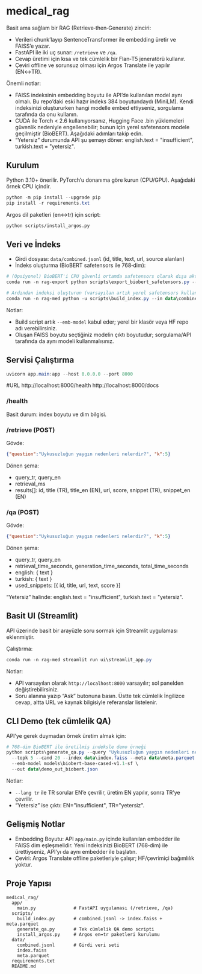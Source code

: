 # medical_rag

Basit ama sağlam bir RAG (Retrieve‑then‑Generate) zinciri:
- Verileri chunk’layıp SentenceTransformer ile embedding üretir ve FAISS’e yazar.
- FastAPI ile iki uç sunar: `/retrieve` ve `/qa`.
- Cevap üretimi için kısa ve tek cümlelik bir Flan‑T5 jeneratörü kullanır.
- Çeviri offline ve sorunsuz olması için Argos Translate ile yapılır (EN↔TR).

Önemli notlar:
- FAISS indeksinin embedding boyutu ile API’de kullanılan model aynı olmalı. Bu repo’daki eski hazır indeks 384 boyutundaydı (MiniLM). Kendi indeksinizi oluştururken hangi modelle embed ettiyseniz, sorgulama tarafında da onu kullanın.
- CUDA ile Torch < 2.6 kullanıyorsanız, Hugging Face .bin yüklemeleri güvenlik nedeniyle engellenebilir; bunun için yerel safetensors modele geçilmiştir (BioBERT). Aşağıdaki adımları takip edin.
- “Yetersiz” durumunda API şu şemayı döner: english.text = "insufficient", turkish.text = "yetersiz".

## Kurulum

Python 3.10+ önerilir. PyTorch’u donanıma göre kurun (CPU/GPU). Aşağıdaki örnek CPU içindir.

```powershell
python -m pip install --upgrade pip
pip install -r requirements.txt
```

Argos dil paketleri (en↔tr) için script:

```bash
python scripts/install_argos.py
```

## Veri ve İndeks

- Girdi dosyası: `data/combined.jsonl` (id, title, text, url, source alanları)
- İndeks oluşturma (BioBERT safetensors ile 768‑dim):

```powershell
# (Opsiyonel) BioBERT'i CPU güvenli ortamda safetensors olarak dışa aktarın
conda run -n rag-export python scripts\export_biobert_safetensors.py --model dmis-lab/biobert-base-cased-v1.1 --out models\biobert-base-cased-v1.1-sf

# Ardından indeksi oluşturun (varsayılan artık yerel safetensors kullanan BioBERT yoludur)
conda run -n rag-med python -u scripts\build_index.py --in data\combined.jsonl --out data --emb-model models\biobert-base-cased-v1.1-sf
```

Notlar:
- Build script artık `--emb-model` kabul eder; yerel bir klasör veya HF repo adı verebilirsiniz.
- Oluşan FAISS boyutu seçtiğiniz modelin çıktı boyutudur; sorgulama/API tarafında da aynı modeli kullanmalısınız.

## Servisi Çalıştırma

```powershell
uvicorn app.main:app --host 0.0.0.0 --port 8000
```
#URL
http://localhost:8000/health 
http://localhost:8000/docs

### /health
Basit durum: index boyutu ve dim bilgisi.

### /retrieve (POST)
Gövde:

```json
{"question":"Uykusuzluğun yaygın nedenleri nelerdir?", "k":5}
```

Dönen şema:
- query_tr, query_en
- retrieval_ms
- results[]: id, title (TR), title_en (EN), url, score, snippet (TR), snippet_en (EN)

### /qa (POST)
Gövde: 

```json
{"question":"Uykusuzluğun yaygın nedenleri nelerdir?", "k":5}
```

Dönen şema:
- query_tr, query_en
- retrieval_time_seconds, generation_time_seconds, total_time_seconds
- english: { text }
- turkish: { text }
- used_snippets: [{ id, title, url, text, score }]

“Yetersiz” halinde: english.text = "insufficient", turkish.text = "yetersiz".

## Basit UI (Streamlit)

API üzerinde basit bir arayüzle soru sormak için Streamlit uygulaması eklenmiştir.

Çalıştırma:

```powershell
conda run -n rag-med streamlit run ui\streamlit_app.py
```

Notlar:
- API varsayılan olarak `http://localhost:8000` varsayılır; sol panelden değiştirebilirsiniz.
- Soru alanına yazıp “Ask” butonuna basın. Üstte tek cümlelik İngilizce cevap, altta URL ve kaynak bilgisiyle referanslar listelenir.

## CLI Demo (tek cümlelik QA)

API’ye gerek duymadan örnek üretim almak için:

```powershell
# 768‑dim BioBERT ile üretilmiş indeksle demo örneği
python scripts\generate_qa.py --query "Uykusuzluğun yaygın nedenleri nelerdir?" --lang tr \
  --topk 5 --cand 20 --index data\index.faiss --meta data\meta.parquet \
  --emb-model models\biobert-base-cased-v1.1-sf \
  --out data\demo_out_biobert.json
```

Notlar:
- `--lang tr` ile TR sorular EN’e çevrilir, üretim EN yapılır, sonra TR’ye çevrilir.
- “Yetersiz” ise çıktı: EN="insufficient", TR="yetersiz".

## Gelişmiş Notlar

- Embedding Boyutu: API `app/main.py` içinde kullanılan embedder ile FAISS dim eşleşmelidir. Yeni indeksinizi BioBERT (768‑dim) ile ürettiyseniz, API’yı da aynı embedder ile başlatın.
- Çeviri: Argos Translate offline paketleriyle çalışır; HF/çevrimiçi bağımlılık yoktur.

## Proje Yapısı

```
medical_rag/
  app/
    main.py              # FastAPI uygulaması (/retrieve, /qa)
  scripts/
    build_index.py       # combined.jsonl -> index.faiss + meta.parquet
    generate_qa.py       # Tek cümlelik QA demo scripti
    install_argos.py     # Argos en↔tr paketleri kurulumu
  data/
    combined.jsonl       # Girdi veri seti
    index.faiss
    meta.parquet
  requirements.txt
  README.md
```